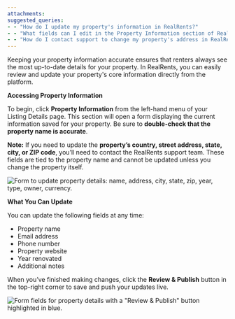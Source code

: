 ```yaml
---
attachments: 
suggested_queries:
- - "How do I update my property's information in RealRents?"
- - "What fields can I edit in the Property Information section of RealRents?"
- - "How do I contact support to change my property's address in RealRents?"
---
```

Keeping your property information accurate ensures that renters always see the most up-to-date details for your property. In RealRents, you can easily review and update your property's core information directly from the platform.

**Accessing Property Information**

To begin, click **Property Information** from the left-hand menu of your Listing Details page. This section will open a form displaying the current information saved for your property. Be sure to **double-check that the property name is accurate**.

**Note:** If you need to update the **property’s country, street address, state, city, or ZIP code**, you’ll need to contact the RealRents support team. These fields are tied to the property name and cannot be updated unless you change the property itself.

![Form to update property details: name, address, city, state, zip, year, type, owner, currency.](attachments/38096930782989.png)

**What You Can Update**

You can update the following fields at any time:

* Property name
* Email address
* Phone number
* Property website
* Year renovated
* Additional notes

When you’ve finished making changes, click the **Review & Publish** button in the top-right corner to save and push your updates live.

![Form fields for property details with a "Review & Publish" button highlighted in blue.](attachments/38096831163149.png)